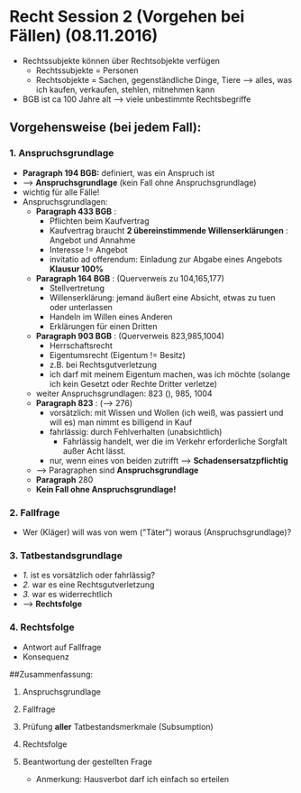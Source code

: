 # Recht Session 2 (Vorgehen bei Fällen) (08.11.2016)

* Rechtssubjekte können über Rechtsobjekte verfügen
  * Rechtssubjekte = Personen
  * Rechtsobjekte = Sachen, gegenständliche Dinge, Tiere --> alles, was ich kaufen, verkaufen, stehlen, mitnehmen kann
* BGB ist ca 100 Jahre alt --> viele unbestimmte Rechtsbegriffe


## Vorgehensweise (bei **jedem** Fall):
### 1. Anspruchsgrundlage
* **Paragraph 194 BGB:** definiert, was ein Anspruch ist
* --> **Anspruchsgrundlage** (kein Fall ohne Anspruchsgrundlage)
* wichtig für alle Fälle!
* Anspruchsgrundlagen:
  * **Paragraph 433 BGB** :
    * Pflichten beim Kaufvertrag
    * Kaufvertrag braucht **2 übereinstimmende Willenserklärungen** : Angebot und Annahme
    * Interesse != Angebot
    * invitatio ad offerendum: Einladung zur Abgabe eines Angebots **Klausur 100%**
  * **Paragraph 164 BGB** : (Querverweis zu 104,165,177)
    * Stellvertretung
    * Willenserklärung: jemand äußert eine Absicht, etwas zu tuen oder unterlassen
    * Handeln im Willen eines Anderen
    * Erklärungen für einen Dritten
  * **Paragraph 903 BGB** : (Querverweis 823,985,1004)
    * Herrschaftsrecht
    * Eigentumsrecht (Eigentum != Besitz)
    * z.B. bei Rechtsgutverletzung
    * ich darf mit meinem Eigentum machen, was ich möchte (solange ich kein Gesetzt oder Rechte Dritter verletze)
  * weiter Anspruchsgrundlagen:  823 (), 985, 1004
  * **Paragraph 823** : (--> 276)
    * vorsätzlich: mit Wissen und Wollen (ich weiß, was passiert und will es) man nimmt es billigend in Kauf
    * fahrlässig: durch Fehlverhalten (unabsichtlich)
      * Fahrlässig handelt, wer die im Verkehr erforderliche Sorgfalt außer Acht lässt.
    * nur, wenn eines von beiden zutrifft --> **Schadensersatzpflichtig**
  * --> Paragraphen sind **Anspruchsgrundlage**
  * **Paragraph** 280
  * **Kein Fall ohne Anspruchsgrundlage!**


### 2. Fallfrage
* Wer (Kläger) will was von wem ("Täter") woraus (Anspruchsgrundlage)?

### 3. Tatbestandsgrundlage
 * *1.* ist es vorsätzlich oder fahrlässig?
 * *2.* war es eine Rechtsgutverletzung
 * *3.* war es widerrechtlich
 * --> **Rechtsfolge**



### 4. Rechtsfolge
* Antwort auf Fallfrage
* Konsequenz


##Zusammenfassung:
1. Anspruchsgrundlage
2. Fallfrage
3. Prüfung **aller** Tatbestandsmerkmale (Subsumption)
4. Rechtsfolge
5. Beantwortung der gestellten Frage


    * Anmerkung: Hausverbot darf ich einfach so erteilen

